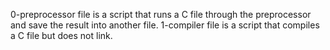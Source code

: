 0-preprocessor file is a script that runs a C file through the preprocessor and save the result into another file.
1-compiler file is a script that compiles a C file but does not link.
